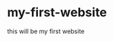 # my-first-website
this will be my first website

<DOCTYPE html>
<html>
<head>
  <title>Jose Gomez</title>
</head>
<body>


</body>
</html>

